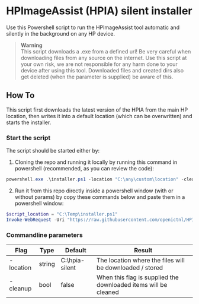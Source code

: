 # HPImageAssist (HPIA) silent installer

Use this Powershell script to run the HPImageAssist tool automatic and silently in the background on any HP device. </br>
> **Warning**</br>
>This script downloads a .exe from a defined url! Be very careful when downloading files from any source on the internet. Use this script at your own risk, we are not responsible for any harm done to your device after using this tool. Downloaded files and created dirs also get deleted (when the parameter is supplied) be aware of this.

## How To
This script first downloads the latest version of the HPIA from the main HP location, then writes it into a default location (which can be overwritten) and starts the installer. </br>

### Start the script
The script should be started either by:
1. Cloning the repo and running it locally by running this command in powershell (recommended, as you can review the code):
``` powershell
powershell.exe .\installer.ps1 -location "C:\any\custom\location" -cleanup
```
2. Run it from this repo directly inside a powershell window (with or without params) by copy these commands below and paste them in a powershell window:
``` powershell
$script_location = "C:\Temp\installer.ps1"
Invoke-WebRequest -Uri "https://raw.githubusercontent.com/openictnl/HPIA-installer/master/installer.ps1" -UseBasicParsing -Outfile "$script_location"; &$("$script_location") -location "C:\OpenFoobar" -cleanup
```

### Commandline parameters
| Flag | Type | Default | Result |
| ------------- | ------------- | ------------- | ------------- |
| -location | string | C:\hpia-silent | The location where the files will be downloaded / stored
| -cleanup | bool | false | When this flag is supplied the downloaded items will be cleaned
